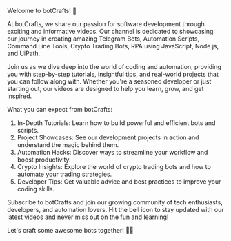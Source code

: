Welcome to botCrafts! 🎉

At botCrafts, we share our passion for software development through exciting and informative videos. Our channel is dedicated to showcasing our journey in creating amazing Telegram Bots, Automation Scripts, Command Line Tools, Crypto Trading Bots, RPA using JavaScript, Node.js, and UiPath.

Join us as we dive deep into the world of coding and automation, providing you with step-by-step tutorials, insightful tips, and real-world projects that you can follow along with. Whether you're a seasoned developer or just starting out, our videos are designed to help you learn, grow, and get inspired.

What you can expect from botCrafts:

1. In-Depth Tutorials: Learn how to build powerful and efficient bots and scripts.
2. Project Showcases: See our development projects in action and understand the magic behind them.
3. Automation Hacks: Discover ways to streamline your workflow and boost productivity.
4. Crypto Insights: Explore the world of crypto trading bots and how to automate your trading strategies.
5. Developer Tips: Get valuable advice and best practices to improve your coding skills.

Subscribe to botCrafts and join our growing community of tech enthusiasts, developers, and automation lovers. Hit the bell icon to stay updated with our latest videos and never miss out on the fun and learning!

Let's craft some awesome bots together! 🤖✨

